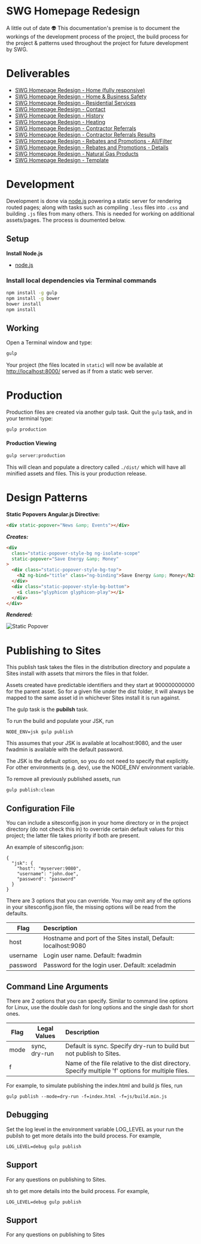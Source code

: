 # SWG Homepage Redesign

A little out of date :alien:
This documentation's premise is to document the workings of the development process of the project, the build process for the project & patterns used throughout the project for future development by SWG.

# Deliverables

- [SWG Homepage Redesign - Home (fully responsive)](http://plinteractive.github.io/swg_wcm_project/)
- [SWG Homepage Redesign - Home & Business Safety](http://plinteractive.github.io/swg_wcm_project/#/safety)
- [SWG Homepage Redesign - Residential Services](http://plinteractive.github.io/swg_wcm_project/#/residential)
- [SWG Homepage Redesign - Contact](http://plinteractive.github.io/swg_wcm_project/#/contact)
- [SWG Homepage Redesign - History](http://plinteractive.github.io/swg_wcm_project/#/history)
- [SWG Homepage Redesign - Heating](http://plinteractive.github.io/swg_wcm_project/#/heating)
- [SWG Homepage Redesign - Contractor Referrals](http://plinteractive.github.io/swg_wcm_project/#/contractor-referrals)
- [SWG Homepage Redesign - Contractor Referrals Results](http://plinteractive.github.io/swg_wcm_project/#/contractor-referrals-results)
- [SWG Homepage Redesign - Rebates and Promotions - All/Filter](http://plinteractive.github.io/swg_wcm_project/#/rebates-and-promotions)
- [SWG Homepage Redesign - Rebates and Promotions - Details](http://plinteractive.github.io/swg_wcm_project/#/rebates-and-promotions-detail)
- [SWG Homepage Redesign - Natural Gas Products](http://plinteractive.github.io/swg_wcm_project/#/natural-gas-products)
- [SWG Homepage Redesign - Template](http://plinteractive.github.io/swg_wcm_project/#/template)

# Development

Development is done via [node.js](http://nodejs.org) powering a static server for rendering routed pages; along with tasks such as compiling `.less` files into `.css` and building `.js` files from many others. This is needed for working on additional assets/pages. The process is doumented below.

## Setup

**Install Node.js**

- [node.js](http://nodejs.org)

### Install local dependencies via Terminal commands

```bash
npm install -g gulp
npm install -g bower
bower install
npm install
```

## Working

Open a Terminal window and type:

```bash
gulp
```

Your project (the files located in `static`) will now be available at [http://localhost:8000/](http://localhost:8000/) served as if from a static web server.

# Production

Production files are created via another gulp task. Quit the `gulp` task, and in your terminal type:

```bash
gulp production
```

#### Production Viewing

```bash
gulp server:production
```

This will clean and populate a directory called `./dist/` which will have all minified assets and files. This is your production release.

# Design Patterns

**Static Popovers Angular.js Directive:**

```html
<div static-popover="News &amp; Events"></div>
```

_**Creates:**_

```html
<div
  class="static-popover-style-bg ng-isolate-scope"
  static-popover="Save Energy &amp; Money"
>
  <div class="static-popover-style-bg-top">
    <h2 ng-bind="title" class="ng-binding">Save Energy &amp; Money</h2>
  </div>
  <div class="static-popover-style-bg-bottom">
    <i class="glyphicon glyphicon-play"></i>
  </div>
</div>
```

_**Rendered:**_

![Static Popover](https://s3.amazonaws.com/f.cl.ly/items/2S151W471q393N3o080r/Screen%20Shot%202015-01-20%20at%205.08.07%20PM.png)

# Publishing to Sites

This publish task takes the files in the distribution directory and populate a Sites install with assets that mirrors the files in that folder.

Assets created have predictable identifiers and they start at 900000000000 for the parent asset. So for a given file under the dist folder, it will always be mapped to the same asset id in whichever Sites install it is run against.

The gulp task is the **pubilsh** task.

To run the build and populate your JSK, run

    NODE_ENV=jsk gulp publish

This assumes that your JSK is available at localhost:9080, and the user fwadmin is available with the default password.

The JSK is the default option, so you do not need to specify that explicitly. For other environments (e.g. dev), use the NODE_ENV environment variable.

To remove all previously published assets, run

    gulp publish:clean

## Configuration File

You can include a sitesconfig.json in your home directory or in the project directory (do not check this in) to override certain default values for this project; the latter file takes priority if both are present.

An example of sitesconfig.json:

    {
      "jsk": {
        "host": "myserver:9080",
        "username": "john.doe",
        "password": "password"
      }
    }

There are 3 options that you can override. You may omit any of the options in your sitesconfig.json file, the missing options will be read from the defaults.

| Flag     | Description                                                     |
| -------- | :-------------------------------------------------------------- |
| host     | Hostname and port of the Sites install, Default: localhost:9080 |
| username | Login user name. Default: fwadmin                               |
| password | Password for the login user. Default: xceladmin                 |

## Command Line Arguments

There are 2 options that you can specify. Similar to command line options for Linux, use the double dash for long options and the single dash for short ones.

| Flag | Legal Values  | Description                                                                                       |
| ---- | ------------- | :------------------------------------------------------------------------------------------------ |
| mode | sync, dry-run | Default is sync. Specify dry-run to build but not publish to Sites.                               |
| f    |               | Name of the file relative to the dist directory. Specify multiple 'f' options for multiple files. |

For example, to simulate publishing the index.html and build js files, run

    gulp publish --mode=dry-run -f=index.html -f=js/build.min.js

## Debugging

Set the log level in the environment variable LOG_LEVEL as your run the pubilsh to get more details into the build process. For example,

    LOG_LEVEL=debug gulp publish

## Support

For any questions on publishing to Sites.

sh to get more details into the build process. For example,

    LOG_LEVEL=debug gulp publish

## Support

For any questions on publishing to Sites
